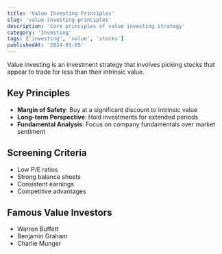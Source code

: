 ```yaml
---
title: 'Value Investing Principles'
slug: 'value-investing-principles'
description: 'Core principles of value investing strategy'
category: 'Investing'
tags: ['investing', 'value', 'stocks']
publishedAt: '2024-01-05'
---
```


Value investing is an investment strategy that involves picking stocks that appear to trade for less than their intrinsic value.

## Key Principles

- **Margin of Safety**: Buy at a significant discount to intrinsic value
- **Long-term Perspective**: Hold investments for extended periods
- **Fundamental Analysis**: Focus on company fundamentals over market sentiment

## Screening Criteria

- Low P/E ratios
- Strong balance sheets
- Consistent earnings
- Competitive advantages

## Famous Value Investors

- Warren Buffett
- Benjamin Graham
- Charlie Munger
